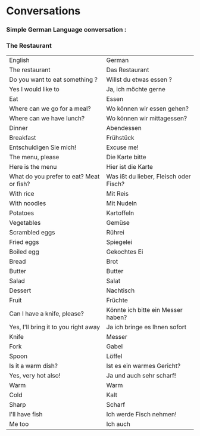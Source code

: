 # Conversations

### Simple German Language conversation :
### The Restaurant

<table>
	<tr>
        <td>English</td>
        <td>German</td>
    </tr>
    <tr>
        <td>The restaurant</td>
        <td>Das Restaurant</td>
    </tr>
    <tr>
        <td>Do you want to eat something ?</td>
        <td>Willst du etwas essen ?</td>
    </tr>
    <tr>
        <td>Yes I would like to</td>
        <td>Ja, ich möchte gerne</td>
    </tr>
    <tr>
        <td>Eat</td>
        <td>Essen</td>
    </tr>
    <tr>
        <td>Where can we go for a meal?</td>
        <td>Wo können wir essen gehen?</td>
    </tr>
    <tr>
        <td>Where can we have lunch?</td>
        <td>Wo können wir mittagessen?</td>
    </tr>
    <tr>
        <td>Dinner</td>
        <td>Abendessen</td>
    </tr>
    <tr>
        <td>Breakfast</td>
        <td>Frühstück</td>
    </tr>
    <tr>
        <td>Entschuldigen Sie mich!</td>
        <td>Excuse me!</td>
    </tr>
    <tr>
        <td>The menu, please</td>
        <td>Die Karte bitte</td>
    </tr>
    <tr>
        <td>Here is the menu</td>
        <td>Hier ist die Karte</td>
    </tr>
    <tr>
        <td>What do you prefer to eat? Meat or fish?</td>
        <td>Was ißt du lieber, Fleisch oder Fisch?</td>
    </tr>
    <tr>
        <td>With rice</td>
        <td>Mit Reis</td>
    </tr>
    <tr>
        <td>With noodles</td>
        <td>Mit Nudeln</td>
    </tr>
    <tr>
        <td>Potatoes</td>
        <td>Kartoffeln</td>
    </tr>
    <tr>
        <td>Vegetables</td>
        <td>Gemüse</td>
    </tr>
    <tr>
        <td>Scrambled eggs</td>
        <td>Rührei</td>
    </tr>
    <tr>
        <td>Fried eggs</td>
        <td>Spiegelei</td>
    </tr>
    <tr>
        <td>Boiled egg</td>
        <td>Gekochtes Ei</td>
    </tr>
    <tr>
        <td>Bread</td>
        <td>Brot</td>
    </tr>
    <tr>
        <td>Butter</td>
        <td>Butter</td>
    </tr>
    <tr>
        <td>Salad</td>
        <td>Salat</td>
    </tr>
    <tr>
        <td>Dessert</td>
        <td>Nachtisch</td>
    </tr>
    <tr>
        <td>Fruit</td>
        <td>Früchte</td>
    </tr>
    <tr>
        <td>Can I have a knife, please?</td>
        <td>Könnte ich bitte ein Messer haben?</td>
    </tr>
    <tr>
        <td>Yes, I'll bring it to you right away</td>
        <td>Ja ich bringe es Ihnen sofort</td>
    </tr>
    <tr>
        <td>Knife</td>
        <td>Messer</td>
    </tr>
    <tr>
        <td>Fork</td>
        <td>Gabel</td>
    </tr>
    <tr>
        <td>Spoon</td>
        <td>Löffel</td>
    </tr>
    <tr>
        <td>Is it a warm dish?</td>
        <td>Ist es ein warmes Gericht?</td>
    </tr>
    <tr>
        <td>Yes, very hot also!</td>
        <td>Ja und auch sehr scharf!</td>
    </tr>
    <tr>
        <td>Warm</td>
        <td>Warm</td>
    </tr>
    <tr>
        <td>Cold</td>
        <td>Kalt</td>
    </tr>
    <tr>
        <td>Sharp</td>
        <td>Scharf</td>
    </tr>
    <tr>
        <td>I'll have fish</td>
        <td>Ich werde Fisch nehmen!</td>
    </tr>
    <tr>
        <td>Me too</td>
        <td>Ich auch</td>
    </tr>
</table>
